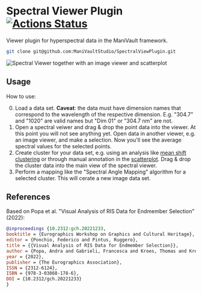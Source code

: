 
# Spectral Viewer Plugin [![Actions Status](https://github.com/ManiVaultStudio/SpectralViewPlugin/actions/workflows/build.yml/badge.svg)](https://github.com/ManiVaultStudio/SpectralViewPlugin/actions)
Viewer plugin for hyperspectral data in the ManiVault framework.

```bash
git clone git@github.com:ManiVaultStudio/SpectralViewPlugin.git
```
![Spectral Viewer together with an image viewer and scatterplot](https://github.com/ManiVaultStudio/core/assets/58806453/1957eb15-af49-4e2a-bea5-752a6f1fab5c "Spectral Viewer")

## Usage
How to use:

0. Load a data set. **Caveat**: the data must have dimension names that correspond to the wavelength of the respective dimension. E.g. "304.7" and "1020" are valid names but "Dim 01" or "304.7 nm" are not.
1. Open a spectral veiwer and drag & drop the point data into the viewer. At this point you will not see anything yet. Open data in another viewer, e.g. an image viewer, and make a selection. Now you'll see the average spectral values for the selected points.
2. Create cluster for your data set, e.g. using an analysis like [mean shift clustering](https://github.com/ManiVaultStudio/MeanShiftClustering) or through manual annotation in the [scatterplot](https://github.com/ManiVaultStudio/Scatterplot). Drag & drop the cluster data into the main view of the spectral viewer.
3. Perform a mapping like the "Spectral Angle Mapping" algorithm for a selected cluster. This will cerate a new image data set. 

## References
Based on Popa et al. "Visual Analysis of RIS Data for Endmember Selection" (2022):

```bibtex
@inproceedings {10.2312:gch.20221233,
booktitle = {Eurographics Workshop on Graphics and Cultural Heritage},
editor = {Ponchio, Federico and Pintus, Ruggero},
title = {{Visual Analysis of RIS Data for Endmember Selection}},
author = {Popa, Andra and Gabrieli, Francesca and Kroes, Thomas and Krekeler, Anna and Alfeld, Matthias and Lelieveldt, Boudewijn and Eisemann, Elmar and Höllt, Thomas},
year = {2022},
publisher = {The Eurographics Association},
ISSN = {2312-6124},
ISBN = {978-3-03868-178-6},
DOI = {10.2312/gch.20221233}
}
```
